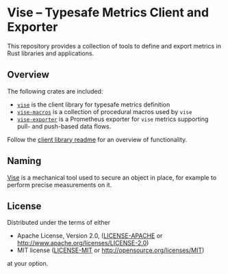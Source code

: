 # Vise – Typesafe Metrics Client and Exporter

This repository provides a collection of tools to define and export metrics in Rust
libraries and applications.

## Overview

The following crates are included:

- [`vise`](crates/vise) is the client library for typesafe metrics definition
- [`vise-macros`](crates/vise-macros) is a collection of procedural macros used by `vise`
- [`vise-exporter`](crates/vise-exporter) is a Prometheus exporter for `vise` metrics
  supporting pull- and push-based data flows.

Follow the [client library readme](crates/vise/README.md) for an overview of functionality.

## Naming

[Vise](https://en.wikipedia.org/wiki/Vise) is a mechanical tool used to secure an object in place,
for example to perform precise measurements on it.

## License

Distributed under the terms of either

- Apache License, Version 2.0, ([LICENSE-APACHE](LICENSE-APACHE) or http://www.apache.org/licenses/LICENSE-2.0)
- MIT license ([LICENSE-MIT](LICENSE-MIT) or http://opensource.org/licenses/MIT)

at your option.
